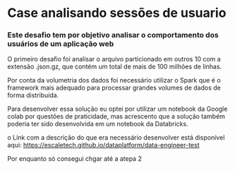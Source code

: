 # Case analisando sessões de usuario

### Este desafio tem por objetivo analisar o comportamento dos usuários de um aplicação web

O primeiro desafio foi analisar o arquivo particionado em outros 10 com a extensão .json.gz, que contém um total de mais de 100 milhões de linhas.

Por conta da volumetria dos dados foi necessário utilizar o Spark que é o framework mais adequado para processar grandes volumes de dados de forma distribuída.

Para desenvolver essa solução eu optei por utilizar um notebook da Google colab por questões de praticidade, mas acrescento que a solução também poderia ter sido desenvolvida em um notebook da Databricks.

o Link com a descrição do que era necessário desenvolver está disponível aqui:
https://escaletech.github.io/dataplatform/data-engineer-test

Por enquanto só consegui chgar até a atepa 2

